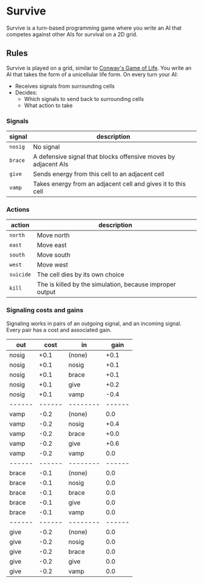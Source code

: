 # Survive

Survive is a turn-based programming game where you write an AI that competes
against other AIs for survival on a 2D grid.

## Rules

Survive is played on a grid, similar to [Conway's Game of Life][1]. You write an
AI that takes the form of a unicellular life form. On every turn your AI:

  - Receives signals from surrounding cells
  - Decides:
    - Which signals to send back to surrounding cells
    - What action to take

### Signals

| signal    | description                                                     |
| --------- | --------------------------------------------------------------- |
| `nosig`   | No signal                                                       |
| `brace`   | A defensive signal that blocks offensive moves by adjacent AIs  |
| `give`    | Sends energy from this cell to an adjacent cell                 |
| `vamp`    | Takes energy from an adjacent cell and gives it to this cell    |


### Actions

| action    | description                                                     |
| --------- | --------------------------------------------------------------- |
| `north`   | Move north                                                      |
| `east`    | Move east                                                       |
| `south`   | Move south                                                      |
| `west`    | Move west                                                       |
| `suicide` | The cell dies by its own choice                                 |
| `kill`    | The is killed by the simulation, because improper output        |


### Signaling costs and gains

Signaling works in pairs of an outgoing signal, and an incoming signal. Every
pair has a cost and associated gain.

| out   | cost | in     | gain |
| ------|------|--------|------|
| nosig | +0.1 | (none) | +0.1 |
| nosig | +0.1 | nosig  | +0.1 |
| nosig | +0.1 | brace  | +0.1 |
| nosig | +0.1 | give   | +0.2 |
| nosig | +0.1 | vamp   | -0.4 |
| ------|------|--------|------|
| vamp  | -0.2 | (none) |  0.0 |
| vamp  | -0.2 | nosig  | +0.4 |
| vamp  | -0.2 | brace  | +0.0 |
| vamp  | -0.2 | give   | +0.6 |
| vamp  | -0.2 | vamp   |  0.0 |
| ------|------|--------|------|
| brace | -0.1 | (none) |  0.0 |
| brace | -0.1 | nosig  |  0.0 |
| brace | -0.1 | brace  |  0.0 |
| brace | -0.1 | give   |  0.0 |
| brace | -0.1 | vamp   |  0.0 |
| ------|------|--------|------|
| give  | -0.2 | (none) |  0.0 |
| give  | -0.2 | nosig  |  0.0 |
| give  | -0.2 | brace  |  0.0 |
| give  | -0.2 | give   |  0.0 |
| give  | -0.2 | vamp   |  0.0 |

  [1]: https://en.wikipedia.org/wiki/Conway%27s_Game_of_Life
